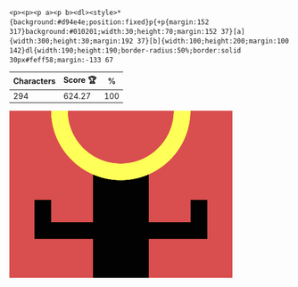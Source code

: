 `<p><p><p a><p b><dl><style>*{background:#d94e4e;position:fixed}p{+p{margin:152 317}background:#010201;width:30;height:70;margin:152 37}[a]{width:300;height:30;margin:192 37}[b]{width:100;height:200;margin:100 142}dl{width:190;height:190;border-radius:50%;border:solid 30px#feff58;margin:-133 67`

| Characters | Score 🏆 | %   |
| ---------- | -------- | --- |
| 294        | 624.27   | 100 |

![](/2025/Jul2025/29/20250729.png)
